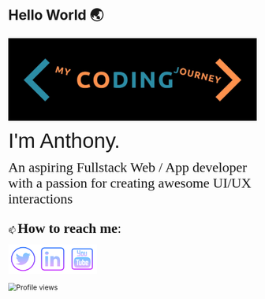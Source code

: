 # Hello World :earth_asia:
<link href="https://fonts.googleapis.com/css2?family=Cormorant+Upright&family=Dosis:wght@700&display=swap" rel="stylesheet">
<img src="img/MyCodingJourney.jpeg" alt="My Coding Journey Banner">

 <span style="font-family: 'Dosis', sans-serif; font-size: 3em;" >I'm Anthony.</span>

<span style="font-family: 'Cormorant Upright', serif; font-size: 2em">An aspiring Fullstack Web / App developer with a passion for creating awesome UI/UX interactions
</span>
```
```
 📫 <span style="font-family: 'Cormorant Upright', serif; font-size: 2em">  **How to reach me**: </span>
 <br>

<a href="https://twitter.com/mycodingjourne3" target="_blank"><img src="img/twitter.png" style="float:left" alt="Twitter" width="60"></a>

<a href="https://www.linkedin.com/in/anthonyjmann87/" target="_blank"><img src="img/linkedin.png" style="float:left"  alt="Twitter" width="60"></a>

<a href="https://www.youtube.com/channel/UCovfFTizfG9SdN4zCptsPzA?view_as=subscriber" target="_blank"><img src="img/youtube.png" style="float:left" alt="Youtube" width="60"></a>

<br>
<br>
<br>

```
```

![Profile views](https://gpvc.arturio.dev/MrAjMann)
<!--
**MrAjMann/MrAjMann** is a ✨ _special_ ✨ repository because its `README.md` (this file) appears on your GitHub profile.

Here are some ideas to get you started:

- 🔭 I’m currently working on ...
- 🌱 I’m currently learning ...
- 👯 I’m looking to collaborate on ...
- 🤔 I’m looking for help with ...
- 💬 Ask me about ...
- 📫 How to reach me: ...
- 😄 Pronouns: ...
- ⚡ Fun fact: ...
-->
